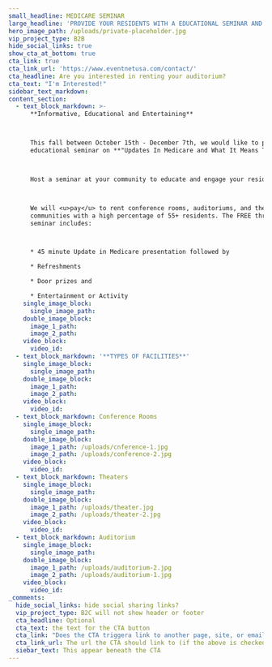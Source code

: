 ```yaml
---
small_headline: MEDICARE SEMINAR
large_headline: 'PROVIDE YOUR RESIDENTS WITH A EDUCATIONAL SEMINAR AND FUN ACTIVITY!'
hero_image_path: /uploads/private-placeholder.jpg
vip_project_type: B2B
hide_social_links: true
show_cta_at_bottom: true
cta_link: true
cta_link_url: 'https://www.eventnetusa.com/contact/'
cta_headline: Are you interested in renting your auditorium?
cta_text: "I'm Interested!"
sidebar_text_markdown:
content_section:
  - text_block_markdown: >-
      **Informative, Educational and Entertaining**



      This fall between October 15th - December 7th, we would like to provide an
      educational seminar on **"Updates In Medicare and What It Means To You"**.



      Host a seminar at your community to educate and engage your residents.



      We will <u>pay</u> to rent conference rooms, auditoriums, and theaters in
      communities with a high percentage of 55+ residents. The FREE three hour
      seminar includes:



      * 45 minute Update in Medicare presentation followed by

      * Refreshments

      * Door prizes and

      * Entertainment or Activity
    single_image_block:
      single_image_path:
    double_image_block:
      image_1_path:
      image_2_path:
    video_block:
      video_id:
  - text_block_markdown: '**TYPES OF FACILITIES**'
    single_image_block:
      single_image_path:
    double_image_block:
      image_1_path:
      image_2_path:
    video_block:
      video_id:
  - text_block_markdown: Conference Rooms
    single_image_block:
      single_image_path:
    double_image_block:
      image_1_path: /uploads/cnference-1.jpg
      image_2_path: /uploads/conference-2.jpg
    video_block:
      video_id:
  - text_block_markdown: Theaters
    single_image_block:
      single_image_path:
    double_image_block:
      image_1_path: /uploads/theater.jpg
      image_2_path: /uploads/theater-2.jpg
    video_block:
      video_id:
  - text_block_markdown: Auditorium
    single_image_block:
      single_image_path:
    double_image_block:
      image_1_path: /uploads/auditorium-2.jpg
      image_2_path: /uploads/auditorium-1.jpg
    video_block:
      video_id:
_comments:
  hide_social_links: hide social sharing links?
  vip_project_type: B2C will not show header or footer
  cta_headline: Optional
  cta_text: the text for the CTA button
  cta_link: "Does the CTA triggera link to another page, site, or email? (note: use 'mailto:info@eventnetusa.com' format for an email address)"
  cta_link_url: The url the CTA should link to (if the above is checked)
  siebar_text: This appear beneath the CTA
---
```


